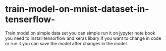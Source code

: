 # train-model-on-mnist-dataset-in-tenserflow-
Train model on simple  data set 
you can simple run it on jypyter note book
you need to install tensorflow and keras libary if you want to change in code or run it 
you can save the model after changes in the model
